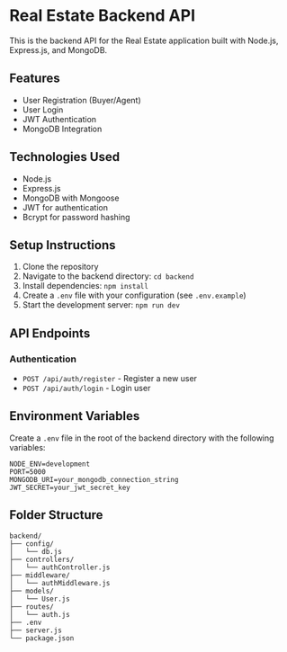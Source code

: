 # Real Estate Backend API

This is the backend API for the Real Estate application built with Node.js, Express.js, and MongoDB.

## Features

- User Registration (Buyer/Agent)
- User Login
- JWT Authentication
- MongoDB Integration

## Technologies Used

- Node.js
- Express.js
- MongoDB with Mongoose
- JWT for authentication
- Bcrypt for password hashing

## Setup Instructions

1. Clone the repository
2. Navigate to the backend directory: `cd backend`
3. Install dependencies: `npm install`
4. Create a `.env` file with your configuration (see `.env.example`)
5. Start the development server: `npm run dev`

## API Endpoints

### Authentication

- `POST /api/auth/register` - Register a new user
- `POST /api/auth/login` - Login user

## Environment Variables

Create a `.env` file in the root of the backend directory with the following variables:

```
NODE_ENV=development
PORT=5000
MONGODB_URI=your_mongodb_connection_string
JWT_SECRET=your_jwt_secret_key
```

## Folder Structure

```
backend/
├── config/
│   └── db.js
├── controllers/
│   └── authController.js
├── middleware/
│   └── authMiddleware.js
├── models/
│   └── User.js
├── routes/
│   └── auth.js
├── .env
├── server.js
└── package.json
```